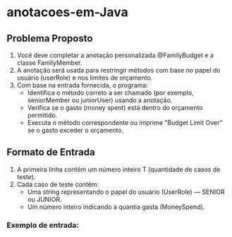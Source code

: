 # anotacoes-em-Java

## Problema Proposto

1. Você deve completar a anotação personalizada @FamilyBudget e a classe FamilyMember.
2. A anotação será usada para restringir métodos com base no papel do usuário (userRole) e nos limites de orçamento.
3. Com base na entrada fornecida, o programa:
   - Identifica o método correto a ser chamado (por exemplo, seniorMember ou juniorUser) usando a anotação.
   - Verifica se o gasto (money spent) está dentro do orçamento permitido.
   - Executa o método correspondente ou imprime "Budget Limit Over" se o gasto exceder o orçamento.

## Formato de Entrada
1. A primeira linha contém um número inteiro T (quantidade de casos de teste).
2. Cada caso de teste contém:
   - Uma string representando o papel do usuário (UserRole) — SENIOR ou JUNIOR.
   - Um número inteiro indicando a quantia gasta (MoneySpend).

### Exemplo de entrada:
